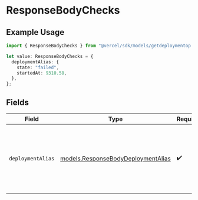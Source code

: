 # ResponseBodyChecks

## Example Usage

```typescript
import { ResponseBodyChecks } from "@vercel/sdk/models/getdeploymentop.js";

let value: ResponseBodyChecks = {
  deploymentAlias: {
    state: "failed",
    startedAt: 9310.58,
  },
};
```

## Fields

| Field                                                                                          | Type                                                                                           | Required                                                                                       | Description                                                                                    |
| ---------------------------------------------------------------------------------------------- | ---------------------------------------------------------------------------------------------- | ---------------------------------------------------------------------------------------------- | ---------------------------------------------------------------------------------------------- |
| `deploymentAlias`                                                                              | [models.ResponseBodyDeploymentAlias](../models/responsebodydeploymentalias.md)                 | :heavy_check_mark:                                                                             | Condensed check data. Retrieve individual check and check run data using api-checks v2 routes. |